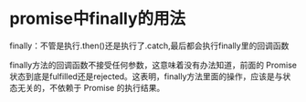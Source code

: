# promise中finally的用法
finally：不管是执行.then()还是执行了.catch,最后都会执行finally里的回调函数

finally方法的回调函数不接受任何参数，这意味着没有办法知道，前面的 Promise 状态到底是fulfilled还是rejected。这表明，finally方法里面的操作，应该是与状态无关的，不依赖于 Promise 的执行结果。

